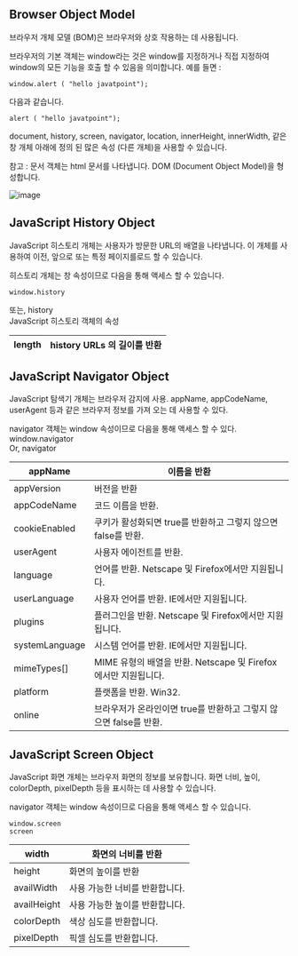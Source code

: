


## Browser Object Model

브라우저 개체 모델 (BOM)은 브라우저와 상호 작용하는 데 사용됩니다.

브라우저의 기본 객체는 window라는 것은 window를 지정하거나 직접 지정하여 window의 모든 기능을 호출 할 수 있음을 의미합니다. 예를 들면 :

	window.alert ( "hello javatpoint");
다음과 같습니다.

	alert ( "hello javatpoint");
document, history, screen, navigator, location, innerHeight, innerWidth, 같은 창 개체 아래에 정의 된 많은 속성 (다른 개체)을 사용할 수 있습니다.

참고 : 문서 객체는 html 문서를 나타냅니다. DOM (Document Object Model)을 형성합니다.

![image](https://user-images.githubusercontent.com/52963259/122161397-9b4acf00-ceac-11eb-891b-a9b365d2d511.png)

## JavaScript History Object

JavaScript 히스토리 개체는 사용자가 방문한 URL의 배열을 나타냅니다. 이 개체를 사용하여 이전, 앞으로 또는 특정 페이지를로드 할 수 있습니다.

히스토리 개체는 창 속성이므로 다음을 통해 액세스 할 수 있습니다.

	window.history
또는,
	history  
JavaScript 히스토리 객체의 속성

| length | history URLs 의 길이를 반환|
|--------|----------------------------------------|

## JavaScript Navigator Object

JavaScript 탐색기 개체는 브라우저 감지에 사용. appName, appCodeName, userAgent 등과 같은 브라우저 정보를 가져 오는 데 사용할 수 있다.

navigator 객체는 window 속성이므로 다음을 통해 액세스 할 수 있다.
	window.navigator  
Or,
	navigator  


| appName        | 이름을 반환                                                         |
|----------------|---------------------------------------------------------------------|
| appVersion     | 버전을 반환                                                         |
| appCodeName    | 코드   이름을 반환.                                                 |
| cookieEnabled  | 쿠키가   활성화되면 true를 반환하고 그렇지 않으면 false를 반환.     |
| userAgent      | 사용자   에이전트를 반환.                                           |
| language       | 언어를   반환. Netscape 및 Firefox에서만 지원됩니다.                |
| userLanguage   | 사용자   언어를 반환. IE에서만 지원됩니다.                          |
| plugins        | 플러그인을   반환. Netscape 및 Firefox에서만 지원됩니다.            |
| systemLanguage | 시스템   언어를 반환. IE에서만 지원됩니다.                          |
| mimeTypes[]    | MIME   유형의 배열을 반환. Netscape 및 Firefox에서만 지원됩니다.    |
| platform       | 플랫폼을   반환. Win32.                                             |
| online         | 브라우저가   온라인이면 true를 반환하고 그렇지 않으면 false를 반환. |



## JavaScript Screen Object
JavaScript 화면 개체는 브라우저 화면의 정보를 보유합니다. 화면 너비, 높이, colorDepth, pixelDepth 등을 표시하는 데 사용할 수 있습니다.

navigator 객체는 window 속성이므로 다음을 통해 액세스 할 수 있습니다.

	window.screen  
	screen  




| width       | 화면의 너비를 반환             |
|-------------|--------------------------------|
| height      | 화면의 높이를 반환             |
| availWidth  | 사용 가능한 너비를 반환합니다. |
| availHeight | 사용 가능한 높이를 반환합니다. |
| colorDepth  | 색상 심도를 반환합니다.        |
| pixelDepth  | 픽셀 심도를 반환합니다.        |

